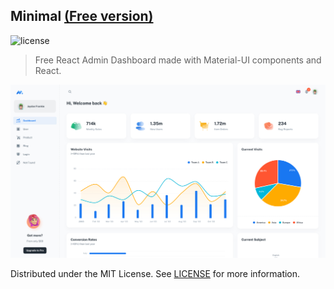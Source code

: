 ## Minimal [(Free version)](https://minimal-kit-react.vercel.app/)

![license](https://img.shields.io/badge/license-MIT-blue.svg)

> Free React Admin Dashboard made with Material-UI components and React.

![preview](public/assets/preview.jpg)

Distributed under the MIT License. See [LICENSE](https://github.com/minimal-ui-kit/minimal.free/blob/main/LICENSE.md) for more information.


